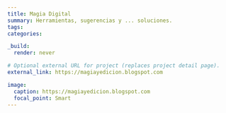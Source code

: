 ```yaml
---
title: Magia Digital
summary: Herramientas, sugerencias y ... soluciones.
tags:
categories:

_build:
  render: never

# Optional external URL for project (replaces project detail page).
external_link: https://magiayedicion.blogspot.com

image:
  caption: https://magiayedicion.blogspot.com
  focal_point: Smart
---
```

